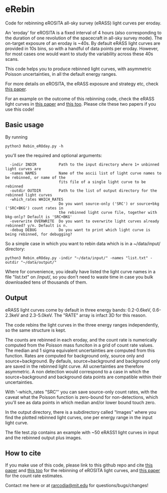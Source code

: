# eRebin
Code for rebinning eROSITA all-sky survey (eRASS) light curves per eroday.

An 'eroday' for eROSITA is a fixed interval of 4 hours (also corresponding to the duration of one revolution of the spacecraft in all-sky survey mode). The on-target exposure of an eroday is ~40s. By default eRASS light curves are provided in 10s bins, so with a handful of data points per eroday. However, for most cases one would want to study the variability across these 40s scans.

This code helps you to produce rebinned light curves, with asymmetric Poisson uncertainties, in all the default energy ranges.

For more details on eROSITA, the eRASS exposure and strategy etc, check [this paper](https://ui.adsabs.harvard.edu/abs/2024A%26A...682A..34M/abstract).

For an example on the outcome of this rebinning code, check the eRASS light curves in [this paper](https://ui.adsabs.harvard.edu/abs/2021Natur.592..704A/abstract) and [this too](https://ui.adsabs.harvard.edu/abs/2024arXiv240117275A/abstract). Please cite these two papers if you use this code!

## Basic usage

By running 

```
python3 Rebin_eROday.py -h
```

you'll see the required and optional arguments:

```
  -indir INDIR          Path to the input directory where 1+ unbinned light curves are
  -names NAMES          Name of the ascii list of light curve names to be rebinned, or name of the
                        fits file of a single light curve to be rebinned
  -outdir OUTDIR        Path to the list of output directory for the rebinned light curves
  -which_rates WHICH_RATES
                        Do you want source-only ('SRC') or source+bkg ('SRC+BKG') count rates in
                        the rebinned light curve file, together with bkg-only? Default is 'SRC+BKG'
  -overwrite OVERWRITE  Do you want to overwrite light curves already rebinned? y/n. Default is n.
  -debug DEBUG          Do you want to print which light curve is being rebinned, for debugging?
```

So a simple case in which you want to rebin data which is in a ~/data/input/ directory:

```
python3 Rebin_eROday.py -indir "~/data/input/" -names "list.txt" -outdir "~/data/output/"
```

Where for convenience, you ideally have listed the light curve names in a file "list.txt" on /input/, so you don't need to waste time in case you bulk downloaded tens of thousands of them.

## Output

eRASS light curves come by default in three energy bands: 0.2-0.6keV, 0.6-2.3keV and 2.3-5.0keV.
The "RATE" array is infact 3D for this reason.

The code rebins the light curves in the three energy ranges independently, so the same structure is kept.

The counts are rebinned in each eroday, and the count rate is numerically computed from the Poisson mass funciton in a grid of count rate values. The median and 1 sigma equivalent uncertainties are computed from this function.
Rates are computed for background only, source only and source+background. By defauls, source+background and background only are saved in the rebinned light curve. All ucnertainties are therefore asymmetric. A non detection would correspond to a case in which the source+background and background data points are compatible within their uncertainties. 

With '-which_rates "SRC"' you can save source-only count rates, with the caveat what the Poisson function is zero-bound for non-detections, which you'll see as data points in which median and/or lower bound touch zero.

In the output directory, there is a subdirectory called "Images" where you find the plotted rebinned light curves, one per energy range in the input light curve.

The file test.zip contains an example with ~50 eRASS1 light curves in input and the rebinned output plus images.

## How to cite

If you make use of this code, please link to this github repo and cite [this paper](https://ui.adsabs.harvard.edu/abs/2021Natur.592..704A/abstract) and [this too](https://ui.adsabs.harvard.edu/abs/2024arXiv240117275A/abstract) for the rebinning of eROSITA light curves, and [this paper](https://ui.adsabs.harvard.edu/abs/2022A%26A...661A..18B/abstract) for the count rate estimates.

Contact me here or at rarcodia@mit.edu for questions/bugs/changes!
